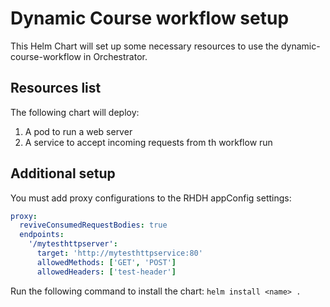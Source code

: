 # Dynamic Course workflow setup 

This Helm Chart will set up some necessary resources to use the dynamic-course-workflow in Orchestrator.

## Resources list
The following chart will deploy:
1. A pod to run a web server
1. A service to accept incoming requests from th workflow run

## Additional setup
You must add proxy configurations to the RHDH appConfig settings:

```yaml
proxy:
  reviveConsumedRequestBodies: true
  endpoints:
    '/mytesthttpserver':
      target: 'http://mytesthttpservice:80'
      allowedMethods: ['GET', 'POST']
      allowedHeaders: ['test-header']
```

Run the following command to install the chart:
`helm install <name> .` 
